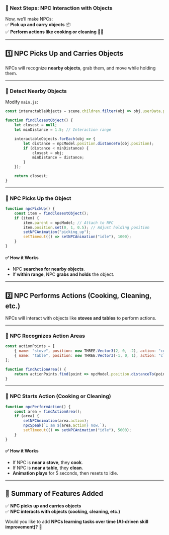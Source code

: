### **🚀 Next Steps: NPC Interaction with Objects**  
Now, we’ll make NPCs:  
✅ **Pick up and carry objects** 📦  
✅ **Perform actions like cooking or cleaning** 🍳🧹  

---

## **1️⃣ NPC Picks Up and Carries Objects**
NPCs will recognize **nearby objects**, grab them, and move while holding them.

---

### **📌 Detect Nearby Objects**
Modify `main.js`:  
```javascript
const interactableObjects = scene.children.filter(obj => obj.userData.pickable);

function findClosestObject() {
    let closest = null;
    let minDistance = 1.5; // Interaction range

    interactableObjects.forEach(obj => {
        let distance = npcModel.position.distanceTo(obj.position);
        if (distance < minDistance) {
            closest = obj;
            minDistance = distance;
        }
    });

    return closest;
}
```

---

### **📌 NPC Picks Up the Object**
```javascript
function npcPickUp() {
    const item = findClosestObject();
    if (item) {
        item.parent = npcModel; // Attach to NPC
        item.position.set(0, 1, 0.5); // Adjust holding position
        setNPCAnimation("picking_up");
        setTimeout(() => setNPCAnimation("idle"), 1000);
    }
}
```

#### **✅ How it Works**
- NPC **searches for nearby objects**.  
- If **within range**, NPC **grabs and holds** the object.  

---

## **2️⃣ NPC Performs Actions (Cooking, Cleaning, etc.)**
NPCs will interact with objects like **stoves and tables** to perform actions.

---

### **📌 NPC Recognizes Action Areas**
```javascript
const actionPoints = [
    { name: "stove", position: new THREE.Vector3(2, 0, -2), action: "cooking" },
    { name: "table", position: new THREE.Vector3(-1, 0, 1), action: "cleaning" }
];

function findActionArea() {
    return actionPoints.find(point => npcModel.position.distanceTo(point.position) < 1);
}
```

---

### **📌 NPC Starts Action (Cooking or Cleaning)**
```javascript
function npcPerformAction() {
    const area = findActionArea();
    if (area) {
        setNPCAnimation(area.action);
        npcSpeak(`I am ${area.action} now.`);
        setTimeout(() => setNPCAnimation("idle"), 5000);
    }
}
```

#### **✅ How it Works**
- If NPC is **near a stove**, they **cook**.  
- If NPC is **near a table**, they **clean**.  
- **Animation plays** for 5 seconds, then resets to idle.  

---

## **🚀 Summary of Features Added**
✅ **NPC picks up and carries objects**  
✅ **NPC interacts with objects (cooking, cleaning, etc.)**  

Would you like to add **NPCs learning tasks over time (AI-driven skill improvement)?** 🚀